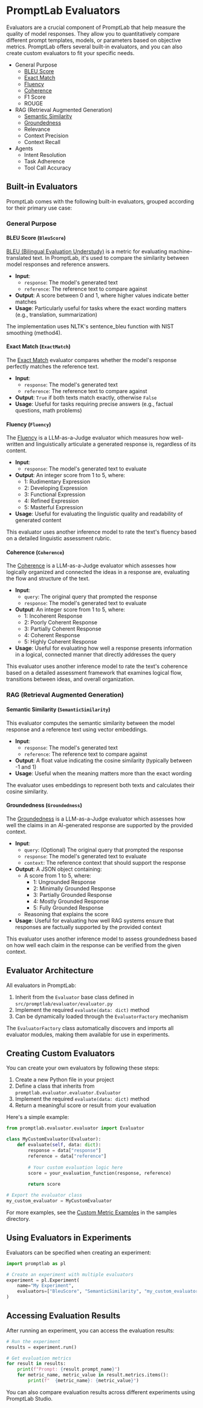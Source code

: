 # PromptLab Evaluators

Evaluators are a crucial component of PromptLab that help measure the quality of model responses. They allow you to quantitatively compare different prompt templates, models, or parameters based on objective metrics. PromptLab offers several built-in evaluators, and you can also create custom evaluators to fit your specific needs.

- General Purpose
    - [BLEU Score](#bleu-score-bleuscore)
    - [Exact Match](#exact-match-exactmatch)
    - [Fluency](#fluency-fluency)
    - [Coherence](#coherence-coherence)
    - F1 Score
    - ROUGE
- RAG (Retrieval Augmented Generation)
    - [Semantic Similarity](#semantic-similarity-semanticsimilarity)
    - [Groundedness](#groundedness)
    - Relevance
    - Context Precision
    - Context Recall
- Agents
    - Intent Resolution
    - Task Adherence
    - Tool Call Accuracy

## Built-in Evaluators

PromptLab comes with the following built-in evaluators, grouped according tor their primary use case:

### General Purpose
#### BLEU Score (`BleuScore`)

[BLEU (Bilingual Evaluation Understudy)](../src/promptlab/evaluator/bleu.py) is a metric for evaluating machine-translated text. In PromptLab, it's used to compare the similarity between model responses and reference answers.

- **Input**: 
  - `response`: The model's generated text
  - `reference`: The reference text to compare against
- **Output**: A score between 0 and 1, where higher values indicate better matches
- **Usage**: Particularly useful for tasks where the exact wording matters (e.g., translation, summarization)

The implementation uses NLTK's sentence_bleu function with NIST smoothing (method4).

#### Exact Match (`ExactMatch`)

The [Exact Match](../src/promptlab/evaluator/exact_match.py) evaluator compares whether the model's response perfectly matches the reference text.

- **Input**: 
  - `response`: The model's generated text
  - `reference`: The reference text to compare against
- **Output**: `True` if both texts match exactly, otherwise `False`
- **Usage**: Useful for tasks requiring precise answers (e.g., factual questions, math problems)

#### Fluency (`Fluency`)

The [Fluency](../src/promptlab/evaluator/fluency.py) is a LLM-as-a-Judge evaluator which measures how well-written and linguistically articulate a generated response is, regardless of its content.

- **Input**: 
  - `response`: The model's generated text to evaluate
- **Output**: An integer score from 1 to 5, where:
  - 1: Rudimentary Expression
  - 2: Developing Expression
  - 3: Functional Expression
  - 4: Refined Expression
  - 5: Masterful Expression
- **Usage**: Useful for evaluating the linguistic quality and readability of generated content

This evaluator uses another inference model to rate the text's fluency based on a detailed linguistic assessment rubric.

#### Coherence (`Coherence`)

The [Coherence](../src/promptlab/evaluator/coherence.py) is a LLM-as-a-Judge evaluator which assesses how logically organized and connected the ideas in a response are, evaluating the flow and structure of the text.

- **Input**: 
  - `query`: The original query that prompted the response
  - `response`: The model's generated text to evaluate
- **Output**: An integer score from 1 to 5, where:
  - 1: Incoherent Response
  - 2: Poorly Coherent Response
  - 3: Partially Coherent Response
  - 4: Coherent Response
  - 5: Highly Coherent Response
- **Usage**: Useful for evaluating how well a response presents information in a logical, connected manner that directly addresses the query

This evaluator uses another inference model to rate the text's coherence based on a detailed assessment framework that examines logical flow, transitions between ideas, and overall organization.

### RAG (Retrieval Augmented Generation)

#### Semantic Similarity (`SemanticSimilarity`)

This evaluator computes the semantic similarity between the model response and a reference text using vector embeddings.

- **Input**: 
  - `response`: The model's generated text
  - `reference`: The reference text to compare against
- **Output**: A float value indicating the cosine similarity (typically between -1 and 1)
- **Usage**: Useful when the meaning matters more than the exact wording

The evaluator uses embeddings to represent both texts and calculates their cosine similarity.

#### Groundedness (`Groundedness`)

The [Groundedness](../src/promptlab/evaluator/groundedness.py) is a LLM-as-a-Judge evaluator which assesses how well the claims in an AI-generated response are supported by the provided context.

- **Input**: 
  - `query`: (Optional) The original query that prompted the response
  - `response`: The model's generated text to evaluate
  - `context`: The reference context that should support the response
- **Output**: A JSON object containing:
  - A score from 1 to 5, where:
    - 1: Ungrounded Response
    - 2: Minimally Grounded Response
    - 3: Partially Grounded Response
    - 4: Mostly Grounded Response
    - 5: Fully Grounded Response
  - Reasoning that explains the score
- **Usage**: Useful for evaluating how well RAG systems ensure that responses are factually supported by the provided context

This evaluator uses another inference model to assess groundedness based on how well each claim in the response can be verified from the given context.

## Evaluator Architecture

All evaluators in PromptLab:

1. Inherit from the `Evaluator` base class defined in `src/promptlab/evaluator/evaluator.py`
2. Implement the required `evaluate(data: dict)` method
3. Can be dynamically loaded through the `EvaluatorFactory` mechanism

The `EvaluatorFactory` class automatically discovers and imports all evaluator modules, making them available for use in experiments.

## Creating Custom Evaluators

You can create your own evaluators by following these steps:

1. Create a new Python file in your project
2. Define a class that inherits from `promptlab.evaluator.evaluator.Evaluator`
3. Implement the required `evaluate(data: dict)` method
4. Return a meaningful score or result from your evaluation

Here's a simple example:

```python
from promptlab.evaluator.evaluator import Evaluator

class MyCustomEvaluator(Evaluator):
    def evaluate(self, data: dict):
        response = data["response"]
        reference = data["reference"]
        
        # Your custom evaluation logic here
        score = your_evaluation_function(response, reference)
        
        return score

# Export the evaluator class
my_custom_evaluator = MyCustomEvaluator
```

For more examples, see the [Custom Metric Examples](../samples/custom_metric/) in the samples directory.

## Using Evaluators in Experiments

Evaluators can be specified when creating an experiment:

```python
import promptlab as pl

# Create an experiment with multiple evaluators
experiment = pl.Experiment(
    name="My Experiment",
    evaluators=["BleuScore", "SemanticSimilarity", "my_custom_evaluator"]
)
```

## Accessing Evaluation Results

After running an experiment, you can access the evaluation results:

```python
# Run the experiment
results = experiment.run()

# Get evaluation metrics
for result in results:
    print(f"Prompt: {result.prompt_name}")
    for metric_name, metric_value in result.metrics.items():
        print(f"  {metric_name}: {metric_value}")
```

You can also compare evaluation results across different experiments using PromptLab Studio.
